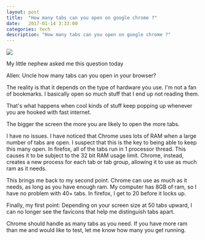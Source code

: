 ```yaml
---
layout: post
title:  "How many tabs can you open on google chrome ?"
date:   2017-01-14 3:33:00
categories: tech
description: "How many tabs can you open on google chrome ?"
---
```




<img src="http://www.howtogeek.com/wp-content/uploads/2013/01/650x250xchrome-dead-tab.png.pagespeed.gp+jp+jw+pj+js+rj+rp+rw+ri+cp+md.ic.JCTkjqCRyP.png"/>
<p>


My little nephew asked me this question today

Allen: Uncle how many tabs can you open in your browser?

The reality is that it depends on the type of hardware you use.
I'm not a fan of bookmarks. I basically open so much stuff that I end up not reading them.

That's what happens when cool kinds of stuff keep popping up whenever you are hooked with fast internet.

The bigger the screen the more you are likely to open the more tabs.

I have no issues. I have noticed that Chrome uses lots of RAM when a large number of tabs are open. I suspect that this is the key to being able to keep this many open. In firefox, all of the tabs run in 1 processor thread. This causes it to be subject to the 32 bit RAM usage limit. Chrome, instead, creates a new process for each tab or tab group, allowing it to use as much ram as it needs.

This brings me back to my second point. Chrome can use as much as it needs, as long as you have enough ram. My computer has 8GB of ram, so I have no problem with 40+ tabs. In firefox, I get to 20 before it locks up.

Finally, my first point: Depending on your screen size at 50 tabs upward, I can no longer see the favicons that help me distinguish tabs apart.

Chrome should handle as many tabs as you need. If you have more ram than me and would like to test, let me know how many you get running.
